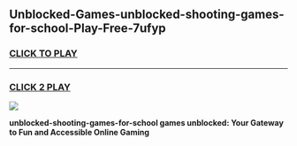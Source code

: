 
## Unblocked-Games-unblocked-shooting-games-for-school-Play-Free-7ufyp
<h3>
<a href="https://premium76.site?title=unblocked-shooting-games-for-school&ref=23A">CLICK TO PLAY</a></h3>
<hr>

<h3>
<a href="https://premium76.site?title=unblocked-shooting-games-for-school&ref=23A">CLICK 2 PLAY</a>
  
</h3>

<a href="https://premium76.site?title=unblocked-shooting-games-for-school&ref=23A"><img src="https://clearcache.store/games.png"></a>


**unblocked-shooting-games-for-school games unblocked: Your Gateway to Fun and Accessible Online Gaming**
